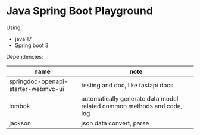 # Java Spring Boot Playground

Using:
* java 17
* Spring boot 3

Dependencies:

| name | note |
|-----------------|-----------------|
| springdoc-openapi-starter-webmvc-ui   | testing and doc, like fastapi docs   |
| lombok   | automatically generate data model related common methods and code, log   |
| jackson  | json data convert, parse  |
